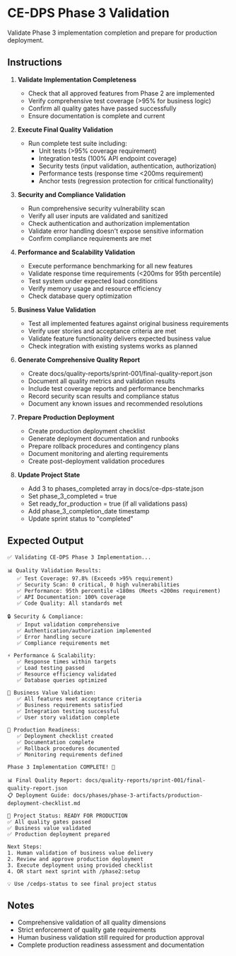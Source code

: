 # CE-DPS Phase 3 Validation

Validate Phase 3 implementation completion and prepare for production deployment.

## Instructions

1. **Validate Implementation Completeness**
   - Check that all approved features from Phase 2 are implemented
   - Verify comprehensive test coverage (>95% for business logic)
   - Confirm all quality gates have passed successfully
   - Ensure documentation is complete and current

2. **Execute Final Quality Validation**
   - Run complete test suite including:
     - Unit tests (>95% coverage requirement)
     - Integration tests (100% API endpoint coverage)
     - Security tests (input validation, authentication, authorization)
     - Performance tests (response time <200ms requirement)
     - Anchor tests (regression protection for critical functionality)

3. **Security and Compliance Validation**
   - Run comprehensive security vulnerability scan
   - Verify all user inputs are validated and sanitized
   - Check authentication and authorization implementation
   - Validate error handling doesn't expose sensitive information
   - Confirm compliance requirements are met

4. **Performance and Scalability Validation**
   - Execute performance benchmarking for all new features
   - Validate response time requirements (<200ms for 95th percentile)
   - Test system under expected load conditions
   - Verify memory usage and resource efficiency
   - Check database query optimization

5. **Business Value Validation**
   - Test all implemented features against original business requirements
   - Verify user stories and acceptance criteria are met
   - Validate feature functionality delivers expected business value
   - Check integration with existing systems works as planned

6. **Generate Comprehensive Quality Report**
   - Create docs/quality-reports/sprint-001/final-quality-report.json
   - Document all quality metrics and validation results
   - Include test coverage reports and performance benchmarks
   - Record security scan results and compliance status
   - Document any known issues and recommended resolutions

7. **Prepare Production Deployment**
   - Create production deployment checklist
   - Generate deployment documentation and runbooks
   - Prepare rollback procedures and contingency plans
   - Document monitoring and alerting requirements
   - Create post-deployment validation procedures

8. **Update Project State**
   - Add 3 to phases_completed array in docs/ce-dps-state.json
   - Set phase_3_completed = true
   - Set ready_for_production = true (if all validations pass)
   - Add phase_3_completion_date timestamp
   - Update sprint status to "completed"

## Expected Output

```
✅ Validating CE-DPS Phase 3 Implementation...

📊 Quality Validation Results:
   ✅ Test Coverage: 97.8% (Exceeds >95% requirement)
   ✅ Security Scan: 0 critical, 0 high vulnerabilities
   ✅ Performance: 95th percentile <180ms (Meets <200ms requirement)
   ✅ API Documentation: 100% coverage
   ✅ Code Quality: All standards met

🔒 Security & Compliance:
   ✅ Input validation comprehensive
   ✅ Authentication/authorization implemented
   ✅ Error handling secure
   ✅ Compliance requirements met

⚡ Performance & Scalability:
   ✅ Response times within targets
   ✅ Load testing passed
   ✅ Resource efficiency validated
   ✅ Database queries optimized

💼 Business Value Validation:
   ✅ All features meet acceptance criteria
   ✅ Business requirements satisfied
   ✅ Integration testing successful
   ✅ User story validation complete

🚀 Production Readiness:
   ✅ Deployment checklist created
   ✅ Documentation complete
   ✅ Rollback procedures documented
   ✅ Monitoring requirements defined

Phase 3 Implementation COMPLETE! 🎉

📊 Final Quality Report: docs/quality-reports/sprint-001/final-quality-report.json
📋 Deployment Guide: docs/phases/phase-3-artifacts/production-deployment-checklist.md

🎯 Project Status: READY FOR PRODUCTION
✅ All quality gates passed
✅ Business value validated
✅ Production deployment prepared

Next Steps:
1. Human validation of business value delivery
2. Review and approve production deployment
3. Execute deployment using provided checklist
4. OR start next sprint with /phase2:setup

💡 Use /cedps-status to see final project status
```

## Notes
- Comprehensive validation of all quality dimensions
- Strict enforcement of quality gate requirements
- Human business validation still required for production approval
- Complete production readiness assessment and documentation